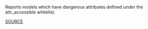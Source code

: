 Reports models which have dangerous attributes defined under the attr_accessible whitelist.


[SOURCE](http://brakemanscanner.org/docs/warning_types/)